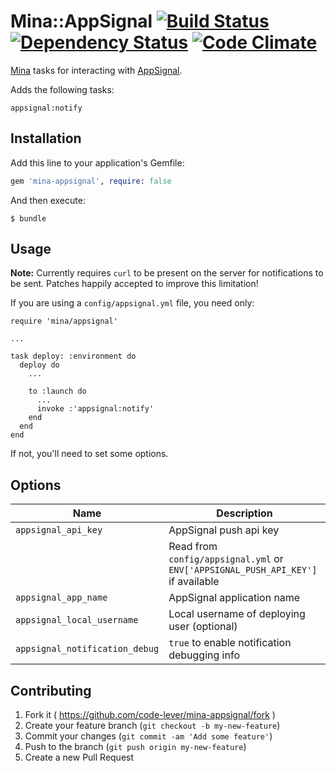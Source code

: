 # Mina::AppSignal [![Build Status](https://travis-ci.org/code-lever/mina-appsignal.png)](https://travis-ci.org/code-lever/mina-appsignal) [![Dependency Status](https://gemnasium.com/code-lever/mina-appsignal.png)](https://gemnasium.com/code-lever/mina-appsignal) [![Code Climate](https://codeclimate.com/github/code-lever/mina-appsignal.png)](https://codeclimate.com/github/code-lever/mina-appsignal)

[Mina](https://github.com/mina-deploy/mina) tasks for interacting with [AppSignal](http://appsignal.com).

Adds the following tasks:

    appsignal:notify

## Installation

Add this line to your application's Gemfile:

```ruby
gem 'mina-appsignal', require: false
```

And then execute:

    $ bundle

## Usage

**Note:** Currently requires `curl` to be present on the server for notifications to be sent.  Patches happily accepted to improve this limitation!

If you are using a `config/appsignal.yml` file, you need only:

    require 'mina/appsignal'

    ...

    task deploy: :environment do
      deploy do
        ...

        to :launch do
          ...
          invoke :'appsignal:notify'
        end
      end
    end

If not, you'll need to set some options.

## Options

| Name                           | Description                                                |
| ------------------------------ | -----------------------------------------------------------|
| `appsignal_api_key`            | AppSignal push api key |
|                                | Read from `config/appsignal.yml` or `ENV['APPSIGNAL_PUSH_API_KEY']` if available |
| `appsignal_app_name`           | AppSignal application name |
| `appsignal_local_username`     | Local username of deploying user (optional)                |
| `appsignal_notification_debug` | `true` to enable notification debugging info               |

## Contributing

1. Fork it ( https://github.com/code-lever/mina-appsignal/fork )
2. Create your feature branch (`git checkout -b my-new-feature`)
3. Commit your changes (`git commit -am 'Add some feature'`)
4. Push to the branch (`git push origin my-new-feature`)
5. Create a new Pull Request
